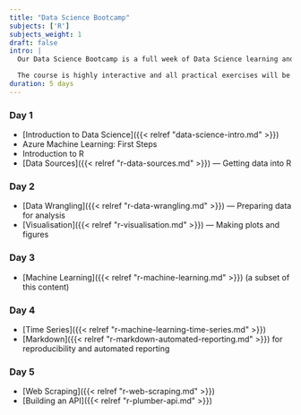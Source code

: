 ```yaml
---
title: "Data Science Bootcamp"
subjects: ['R']
subjects_weight: 1
draft: false
intro: |
  Our Data Science Bootcamp is a full week of Data Science learning and covers the topics listed below.

  The course is highly interactive and all practical exercises will be done in [R](https://www.r-project.org/).
duration: 5 days
---
```


<!--
https://datasciencedojo.com/bootcamp/curriculum/
https://twitter.com/_brohrer_/status/1198212720186793985?s=03

-->

### Day 1

- [Introduction to Data Science]({{< relref "data-science-intro.md" >}})
- Azure Machine Learning: First Steps
- Introduction to R
- [Data Sources]({{< relref "r-data-sources.md" >}}) &mdash; Getting data into R

### Day 2

- [Data Wrangling]({{< relref "r-data-wrangling.md" >}}) &mdash; Preparing data for analysis
- [Visualisation]({{< relref "r-visualisation.md" >}}) &mdash; Making plots and figures

### Day 3

- [Machine Learning]({{< relref "r-machine-learning.md" >}}) (a subset of this content)

### Day 4

- [Time Series]({{< relref "r-machine-learning-time-series.md" >}})
- [Markdown]({{< relref "r-markdown-automated-reporting.md" >}}) for reproducibility and automated reporting

### Day 5

- [Web Scraping]({{< relref "r-web-scraping.md" >}})
- [Building an API]({{< relref "r-plumber-api.md" >}})


<!--
- Ensembles, Bagging and Boosting
- Cross Validation and Tuning
- Unsupervised Learning
- Text Analysis
- Recommendation Engines
-->
